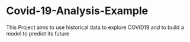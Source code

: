 # Covid-19-Analysis-Example
This Project aims to use historical data to explore COVID19 and to build a model to predict its future

